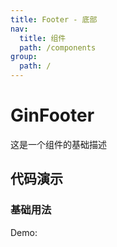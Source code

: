 ```yaml
---
title: Footer - 底部
nav:
  title: 组件
  path: /components
group:
  path: /
---
```


# GinFooter

这是一个组件的基础描述

## 代码演示

### 基础用法

Demo:

<code src="./demos/Footer.tsx"  background="#f0f2f5" />
